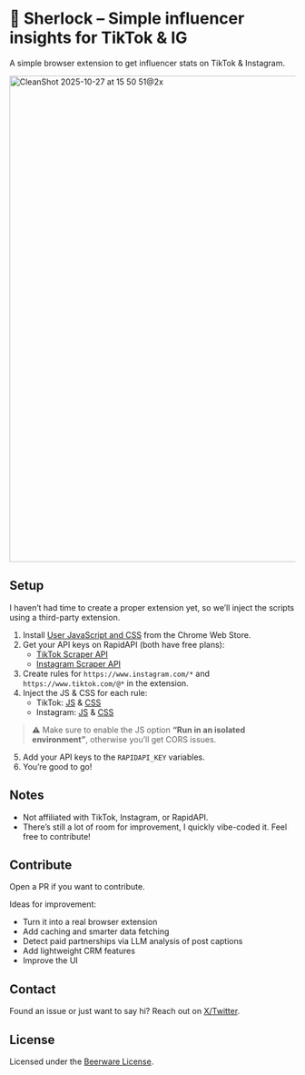 # 🔎 Sherlock – Simple influencer insights for TikTok & IG

A simple browser extension to get influencer stats on TikTok & Instagram.

<img width="1682" height="856" alt="CleanShot 2025-10-27 at 15 50 51@2x" src="https://github.com/user-attachments/assets/48a790c2-9a6d-4a96-b817-48ed9d66a8ad" />

## Setup

I haven’t had time to create a proper extension yet, so we’ll inject the scripts using a third-party extension.

1. Install [User JavaScript and CSS](https://chromewebstore.google.com/detail/user-javascript-and-css/nbhcbdghjpllgmfilhnhkllmkecfmpld) from the Chrome Web Store.  
2. Get your API keys on RapidAPI (both have free plans):  
   - [TikTok Scraper API](https://rapidapi.com/Lundehund/api/tiktok-api23)  
   - [Instagram Scraper API](https://rapidapi.com/NikitusLLP/api/instagram-premium-api-2023)  
3. Create rules for `https://www.instagram.com/*` and `https://www.tiktok.com/@*` in the extension.  
4. Inject the JS & CSS for each rule:  
   - TikTok: [JS](./tiktok/script.js) & [CSS](./tiktok/sheet.css)  
   - Instagram: [JS](./instagram/script.js) & [CSS](./instagram/sheet.css)  

> ⚠️ Make sure to enable the JS option **“Run in an isolated environment”**, otherwise you’ll get CORS issues.

5. Add your API keys to the `RAPIDAPI_KEY` variables.  
6. You’re good to go!

## Notes

- Not affiliated with TikTok, Instagram, or RapidAPI.  
- There’s still a lot of room for improvement, I quickly vibe-coded it. Feel free to contribute!

## Contribute

Open a PR if you want to contribute.  

Ideas for improvement:
- Turn it into a real browser extension  
- Add caching and smarter data fetching  
- Detect paid partnerships via LLM analysis of post captions  
- Add lightweight CRM features  
- Improve the UI

## Contact

Found an issue or just want to say hi? Reach out on [X/Twitter](https://x.com/lukecarry_).

## License

Licensed under the [Beerware License](LICENSE.md).
